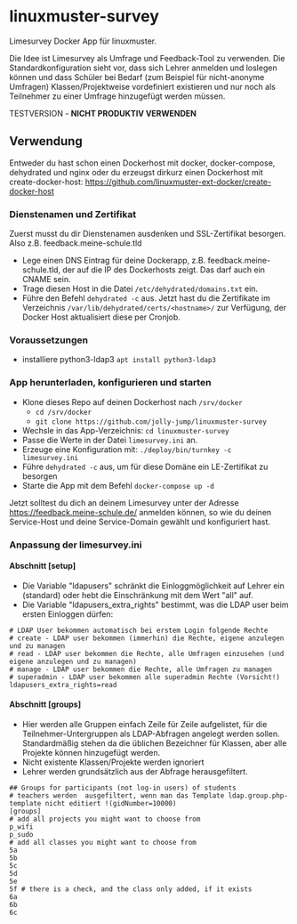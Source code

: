 # linuxmuster-survey

Limesurvey Docker App für linuxmuster. 

Die Idee ist Limesurvey als Umfrage und Feedback-Tool zu verwenden. Die Standardkonfiguration sieht vor, dass sich Lehrer anmelden und loslegen können und dass Schüler bei Bedarf (zum Beispiel für nicht-anonyme Umfragen) Klassen/Projektweise vordefiniert existieren und nur noch als Teilnehmer zu einer Umfrage hinzugefügt werden müssen.

TESTVERSION - **NICHT PRODUKTIV VERWENDEN**

## Verwendung

Entweder du hast schon einen Dockerhost mit docker, docker-compose, dehydrated und nginx oder du erzeugst dirkurz einen Dockerhost mit create-docker-host: https://github.com/linuxmuster-ext-docker/create-docker-host

### Dienstenamen und Zertifikat

Zuerst musst du dir Dienstenamen ausdenken und SSL-Zertifikat besorgen. Also z.B. feedback.meine-schule.tld

* Lege einen DNS Eintrag für deine Dockerapp, z.B. feedback.meine-schule.tld, der auf die IP des Dockerhosts zeigt. Das darf auch ein CNAME sein.
* Trage diesen Host in die Datei ``/etc/dehydrated/domains.txt`` ein.
* Führe den Befehl ``dehydrated -c`` aus. Jetzt hast du die Zertifikate im Verzeichnis ``/var/lib/dehydrated/certs/<hostname>/`` zur Verfügung, der Docker Host aktualisiert diese per Cronjob.

### Voraussetzungen

- installiere python3-ldap3 ``apt install python3-ldap3``

### App herunterladen, konfigurieren und starten

* Klone dieses Repo auf deinen Dockerhost nach ``/srv/docker``
  * ``cd /srv/docker``
  * ``git clone https://github.com/jolly-jump/linuxmuster-survey``
* Wechsle in das App-Verzeichnis: ``cd linuxmuster-survey``
* Passe die Werte in der Datei ``limesurvey.ini`` an.
* Erzeuge eine Konfiguration mit: ``./deploy/bin/turnkey -c limesurvey.ini``
* Führe ``dehydrated -c`` aus, um für diese Domäne ein LE-Zertifikat zu besorgen
* Starte die App mit dem Befehl ``docker-compose up -d``

Jetzt solltest du dich an deinem Limesurvey unter der Adresse https://feedback.meine-schule.de/ anmelden können, so wie du deinen Service-Host und deine Service-Domain gewählt und konfiguriert hast.

### Anpassung der limesurvey.ini

#### Abschnitt [setup]

* Die Variable "ldapusers" schränkt die Einloggmöglichkeit auf Lehrer ein (standard) oder hebt die Einschränkung mit dem Wert "all" auf.
* Die Variable "ldapusers_extra_rights" bestimmt, was die LDAP user beim ersten Einloggen dürfen:
```
# LDAP User bekommen automatisch bei erstem Login folgende Rechte
# create - LDAP user bekommen (immerhin) die Rechte, eigene anzulegen und zu managen
# read - LDAP user bekommen die Rechte, alle Umfragen einzusehen (und eigene anzulegen und zu managen)
# manage - LDAP user bekommen die Rechte, alle Umfragen zu managen
# superadmin - LDAP user bekommen alle superadmin Rechte (Vorsicht!) 
ldapusers_extra_rights=read
```
#### Abschnitt [groups]

- Hier werden alle Gruppen einfach Zeile für Zeile aufgelistet, für die Teilnehmer-Untergruppen als LDAP-Abfragen angelegt werden sollen. Standardmäßig stehen da die üblichen Bezeichner für Klassen, aber alle Projekte können hinzugefügt werden.
- Nicht existente Klassen/Projekte werden ignoriert
- Lehrer werden grundsätzlich aus der Abfrage herausgefiltert.
```
## Groups for participants (not log-in users) of students
# teachers werden  ausgefiltert, wenn man das Template ldap.group.php-template nicht editiert !(gidNumber=10000)
[groups]
# add all projects you might want to choose from
p_wifi
p_sudo
# add all classes you might want to choose from
5a
5b
5c
5d
5e
5f # there is a check, and the class only added, if it exists
6a
6b
6c
```
